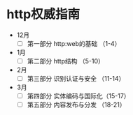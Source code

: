 # http权威指南
- 12月
  - [ ] 第一部分 http:web的基础 （1-4）
- 1月
  - [ ] 第二部分 http结构 （5-10）
- 2月
  - [ ] 第三部分 识别认证与安全 （11-14）
- 3月
  - [ ] 第四部分 实体编码与国际化（15-17）
  - [ ] 第五部分 内容发布与分发 （18-21）
